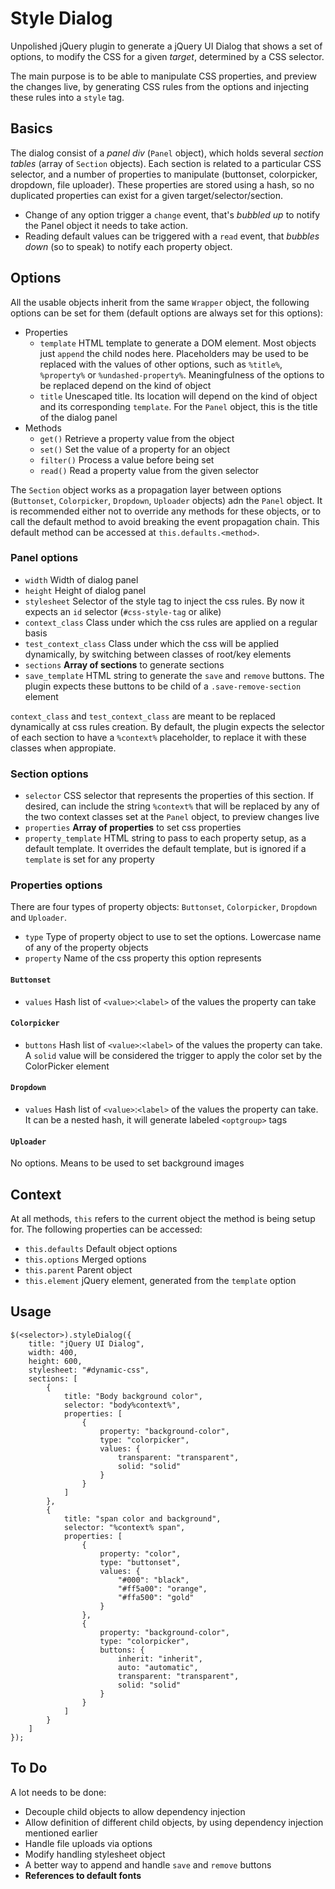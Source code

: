 # Style Dialog

Unpolished jQuery plugin to generate a jQuery UI Dialog that shows a set of options, to modify the CSS for a given *target*, determined by a CSS selector.

The main purpose is to be able to manipulate CSS properties, and preview the changes live, by generating CSS rules from the options and injecting these rules into a `style` tag.

## Basics

The dialog consist of a *panel div* (`Panel` object), which holds several *section tables* (array of `Section` objects). Each section is related to a particular CSS selector, and a number of properties to manipulate (buttonset, colorpicker, dropdown, file uploader). These properties are stored using a hash, so no duplicated properties can exist for a given target/selector/section.

* Change of any option trigger a `change` event, that's *bubbled up* to notify the Panel object it needs to take action.
* Reading default values can be triggered with a `read` event, that *bubbles down* (so to speak) to notify each property object.

## Options

All the usable objects inherit from the same `Wrapper` object, the following options can be set for them (default options are always set for this options):

* Properties
    * `template` HTML template to generate a DOM element. Most objects just `append` the child nodes here. Placeholders may be used to be replaced with the values of other options, such as `%title%`, `%property%` or `%undashed-property%`. Meaningfulness of the options to be replaced depend on the kind of object
    * `title` Unescaped title. Its location will depend on the kind of object and its corresponding `template`. For the `Panel` object, this is the title of the dialog panel
* Methods
    * `get()` Retrieve a property value from the object
    * `set()` Set the value of a property for an object
    * `filter()` Process a value before being set
    * `read()` Read a property value from the given selector

The `Section` object works as a propagation layer between options (`Buttonset`, `Colorpicker`, `Dropdown`, `Uploader` objects) adn the `Panel` object. It is recommended either not to override any methods for these objects, or to call the default method to avoid breaking the event propagation chain. This default method can be accessed at `this.defaults.<method>`.

### Panel options

* `width` Width of dialog panel
* `height` Height of dialog panel
* `stylesheet` Selector of the style tag to inject the css rules. By now it expects an `id` selector (`#css-style-tag` or alike)
* `context_class` Class under which the css rules are applied on a regular basis
* `test_context_class` Class under which the css will be applied dynamically, by switching between classes of root/key elements
* `sections` **Array of sections** to generate sections
* `save_template` HTML string to generate the `save` and `remove` buttons. The plugin expects these buttons to be child of a `.save-remove-section` element

`context_class` and `test_context_class` are meant to be replaced dynamically at css rules creation. By default, the plugin expects the selector of each section to have a `%context%` placeholder, to replace it with these classes when appropiate.

### Section options

* `selector` CSS selector that represents the properties of this section. If desired, can include the string `%context%` that will be replaced by any of the two context classes set at the `Panel` object, to preview changes live
* `properties` **Array of properties** to set css properties
* `property_template` HTML string to pass to each property setup, as a default template. It overrides the default template, but is ignored if a `template` is set for any property

### Properties options

There are four types of property objects: `Buttonset`, `Colorpicker`, `Dropdown` and `Uploader`.

* `type` Type of property object to use to set the options. Lowercase name of any of the property objects
* `property` Name of the css property this option represents

#### `Buttonset`

* `values` Hash list of `<value>`:`<label>` of the values the property can take

#### `Colorpicker`

* `buttons` Hash list of `<value>`:`<label>` of the values the property can take. A `solid` value will be considered the trigger to apply the color set by the ColorPicker element

#### `Dropdown`

* `values` Hash list of `<value>`:`<label>` of the values the property can take. It can be a nested hash, it will generate labeled `<optgroup>` tags

#### `Uploader`

No options. Means to be used to set background images

## Context

At all methods, `this` refers to the current object the method is being setup for. The following properties can be accessed:

* `this.defaults` Default object options
* `this.options` Merged options
* `this.parent` Parent object
* `this.element` jQuery element, generated from the `template` option

## Usage

    $(<selector>).styleDialog({
        title: "jQuery UI Dialog",
        width: 400,
        height: 600,
        stylesheet: "#dynamic-css",
        sections: [
            {
                title: "Body background color",
                selector: "body%context%",
                properties: [
                    {
                        property: "background-color",
                        type: "colorpicker",
                        values: {
                            transparent: "transparent",
                            solid: "solid"
                        }
                    }
                ]
            },
            {
                title: "span color and background",
                selector: "%context% span",
                properties: [
                    {
                        property: "color",
                        type: "buttonset",
                        values: {
                            "#000": "black",
                            "#ff5a00": "orange",
                            "#ffa500": "gold"
                        }
                    },
                    {
                        property: "background-color",
                        type: "colorpicker",
                        buttons: {
                            inherit: "inherit",
                            auto: "automatic",
                            transparent: "transparent",
                            solid: "solid"
                        }
                    }
                ]
            }
        ]
    });

## To Do

A lot needs to be done:

* Decouple child objects to allow dependency injection
* Allow definition of different child objects, by using dependency injection mentioned earlier
* Handle file uploads via options
* Modify handling stylesheet object
* A better way to append and handle `save` and `remove` buttons
* **References to default fonts**
    